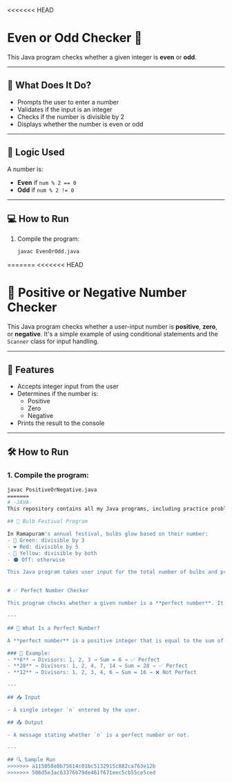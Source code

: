 <<<<<<< HEAD
# Even or Odd Checker 🔢

This Java program checks whether a given integer is **even** or **odd**.

---

## 📘 What Does It Do?

- Prompts the user to enter a number
- Validates if the input is an integer
- Checks if the number is divisible by 2
- Displays whether the number is even or odd

---

## 🧠 Logic Used

A number is:
- **Even** if `num % 2 == 0`
- **Odd** if `num % 2 != 0`

---

## 💻 How to Run

1. Compile the program:
   ```bash
   javac EvenOrOdd.java
=======
<<<<<<< HEAD
# 🔢 Positive or Negative Number Checker

This Java program checks whether a user-input number is **positive**, **zero**, or **negative**. It's a simple example of using conditional statements and the `Scanner` class for input handling.

---

## 📌 Features

- Accepts integer input from the user
- Determines if the number is:
  - Positive
  - Zero
  - Negative
- Prints the result to the console

---

## 🛠️ How to Run

### 1. Compile the program:
```bash
javac PositiveOrNegative.java
=======
# -JAVA-
This repository contains all my Java programs, including practice problems, mini-projects, and algorithm implementations.

## 🌟 Bulb Festival Program

In Ramapuram's annual festival, bulbs glow based on their number:
- 💚 Green: divisible by 3
- ❤️ Red: divisible by 5
- 💛 Yellow: divisible by both
- ⚫ Off: otherwise

This Java program takes user input for the total number of bulbs and prints their glow status.


# ✅ Perfect Number Checker

This program checks whether a given number is a **perfect number**. It is implemented in **C**, **Java**, and **Python**, and demonstrates basic loop logic, divisor checking, and conditional output.

---

## 🧠 What Is a Perfect Number?

A **perfect number** is a positive integer that is equal to the sum of its **proper divisors** (excluding itself).

### 📌 Example:
- **6** → Divisors: 1, 2, 3 → Sum = 6 → ✅ Perfect
- **28** → Divisors: 1, 2, 4, 7, 14 → Sum = 28 → ✅ Perfect
- **12** → Divisors: 1, 2, 3, 4, 6 → Sum = 16 → ❌ Not Perfect

---

## 📥 Input

- A single integer `n` entered by the user.

## 📤 Output

- A message stating whether `n` is a perfect number or not.

---

## 🔍 Sample Run
>>>>>>> a115058e8b75614c01bc5132915c882ca763e12b
>>>>>>> 506d5e3ac63376b79de461f671eec5cb55ce5ced


